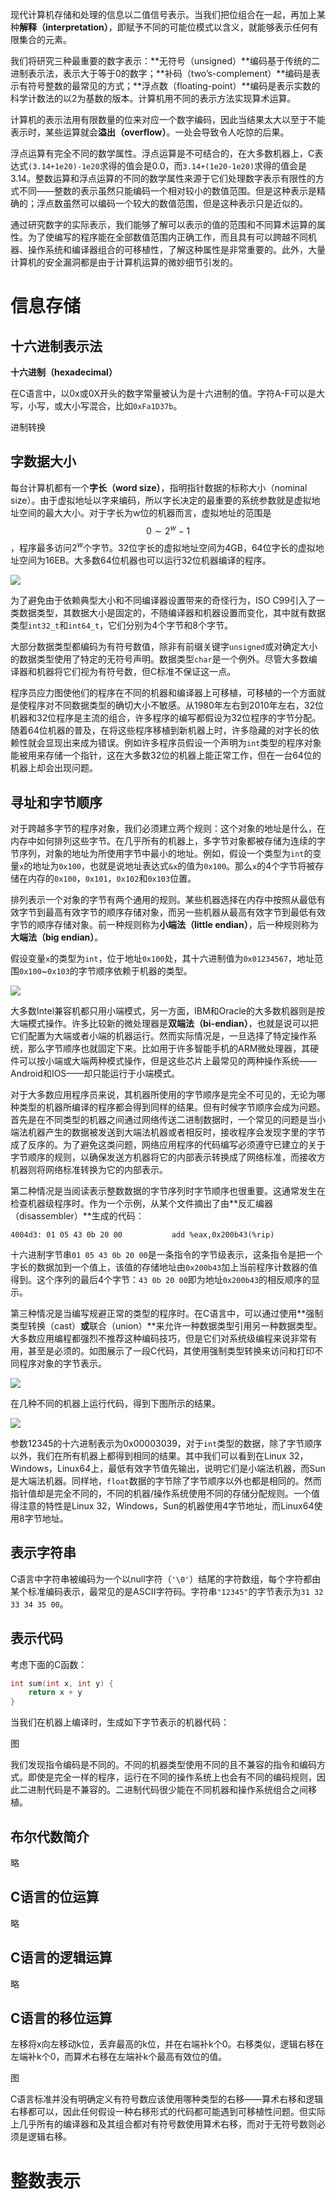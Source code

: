 现代计算机存储和处理的信息以二值信号表示。当我们把位组合在一起，再加上某种**解释（interpretation）**，即赋予不同的可能位模式以含义，就能够表示任何有限集合的元素。

我们将研究三种最重要的数字表示：**无符号（unsigned）**编码基于传统的二进制表示法，表示大于等于0的数字；**补码（two’s-complement）**编码是表示有符号整数的最常见的方式；**浮点数（floating-point）**编码是表示实数的科学计数法的以2为基数的版本。计算机用不同的表示方法实现算术运算。

计算机的表示法用有限数量的位来对应一个数字编码，因此当结果太大以至于不能表示时，某些运算就会**溢出（overflow）**。一处会导致令人吃惊的后果。

浮点运算有完全不同的数学属性。浮点运算是不可结合的，在大多数机器上，C表达式`(3.14+1e20)-1e20`求得的值会是0.0，而`3.14+(1e20-1e20)`求得的值会是3.14。整数运算和浮点运算的不同的数学属性来源于它们处理数字表示有限性的方式不同——整数的表示虽然只能编码一个相对较小的数值范围。但是这种表示是精确的；浮点数虽然可以编码一个较大的数值范围，但是这种表示只是近似的。

通过研究数字的实际表示，我们能够了解可以表示的值的范围和不同算术运算的属性。为了使编写的程序能在全部数值范围内正确工作，而且具有可以跨越不同机器、操作系统和编译器组合的可移植性，了解这种属性是非常重要的。此外，大量计算机的安全漏洞都是由于计算机运算的微妙细节引发的。





# 信息存储

## 十六进制表示法

**十六进制（hexadecimal）**

在C语言中，以0x或0X开头的数字常量被认为是十六进制的值。字符A-F可以是大写，小写，或大小写混合，比如`0xFa1D37b`。

进制转换



## 字数据大小

每台计算机都有一个**字长（word size）**，指明指针数据的标称大小（nominal size）。由于虚拟地址以字来编码，所以字长决定的最重要的系统参数就是虚拟地址空间的最大大小。对于字长为w位的机器而言，虚拟地址的范围是$$0\sim2^w-1$$，程序最多访问$2^w$个字节。32位字长的虚拟地址空间为4GB，64位字长的虚拟地址空间为16EB。大多数64位机器也可以运行32位机器编译的程序。

![](https://raw.githubusercontent.com/xyxxxxx/image/master/cxgjio5njyuiognwrj.PNG)

为了避免由于依赖典型大小和不同编译器设置带来的奇怪行为，ISO C99引入了一类数据类型，其数据大小是固定的，不随编译器和机器设置而变化，其中就有数据类型`int32_t`和`int64_t`，它们分别为4个字节和8个字节。

大部分数据类型都编码为有符号数值，除非有前缀关键字`unsigned`或对确定大小的数据类型使用了特定的无符号声明。数据类型`char`是一个例外。尽管大多数编译器和机器将它们视为有符号数，但C标准不保证这一点。

程序员应力图使他们的程序在不同的机器和编译器上可移植，可移植的一个方面就是使程序对不同数据类型的确切大小不敏感。从1980年左右到2010年左右，32位机器和32位程序是主流的组合，许多程序的编写都假设为32位程序的字节分配。随着64位机器的普及，在将这些程序移植到新机器上时，许多隐藏的对字长的依赖性就会显现出来成为错误。例如许多程序员假设一个声明为`int`类型的程序对象能被用来存储一个指针，这在大多数32位的机器上能正常工作，但在一台64位的机器上却会出现问题。



## 寻址和字节顺序

对于跨越多字节的程序对象，我们必须建立两个规则：这个对象的地址是什么，在内存中如何排列这些字节。在几乎所有的机器上，多字节对象都被存储为连续的字节序列，对象的地址为所使用字节中最小的地址。例如，假设一个类型为`int`的变量`x`的地址为`0x100`，也就是说地址表达式`&x`的值为`0x100`。那么`x`的4个字节将被存储在内存的`0x100`，`0x101`，`0x102`和`0x103`位置。

排列表示一个对象的字节有两个通用的规则。某些机器选择在内存中按照从最低有效字节到最高有效字节的顺序存储对象，而另一些机器从最高有效字节到最低有效字节的顺序存储对象。前一种规则称为**小端法（little endian）**，后一种规则称为**大端法（big endian）**。

假设变量`x`的类型为`int`，位于地址`0x100`处，其十六进制值为`0x01234567`，地址范围`0x100`\~`0x103`的字节顺序依赖于机器的类型。

![](https://raw.githubusercontent.com/xyxxxxx/image/master/cvnjkn45iotughjuiorw.PNG)

大多数Intel兼容机都只用小端模式，另一方面，IBM和Oracle的大多数机器则是按大端模式操作。许多比较新的微处理器是**双端法（bi-endian）**，也就是说可以把它们配置为大端或者小端的机器运行。然而实际情况是，一旦选择了特定操作系统，那么字节顺序也就固定下来。比如用于许多智能手机的ARM微处理器，其硬件可以按小端或大端两种模式操作，但是这些芯片上最常见的两种操作系统——Android和IOS——却只能运行于小端模式。

对于大多数应用程序员来说，其机器所使用的字节顺序是完全不可见的，无论为哪种类型的机器所编译的程序都会得到同样的结果。但有时候字节顺序会成为问题。首先是在不同类型的机器之间通过网络传送二进制数据时，一个常见的问题是当小端法机器产生的数据被发送到大端法机器或者相反时，接收程序会发现字里的字节成了反序的。为了避免这类问题，网络应用程序的代码编写必须遵守已建立的关于字节顺序的规则，以确保发送方机器将它的内部表示转换成了网络标准，而接收方机器则将网络标准转换为它的内部表示。

第二种情况是当阅读表示整数数据的字节序列时字节顺序也很重要。这通常发生在检查机器级程序时。作为一个示例，从某个文件摘出了由**反汇编器（disassembler）**生成的代码：

```
4004d3: 01 05 43 0b 20 00			add %eax,0x200b43(%rip)
```

十六进制字节串`01 05 43 0b 20 00`是一条指令的字节级表示，这条指令是把一个字长的数据加到一个值上，该值的存储地址由`0x200b43`加上当前程序计数器的值得到。这个序列的最后4个字节：`43 0b 20 00`即为地址`0x200b43`的相反顺序的显示。

第三种情况是当编写规避正常的类型的程序时。在C语言中，可以通过使用**强制类型转换（cast）**或**联合（union）**来允许一种数据类型引用另一种数据类型。大多数应用编程都强烈不推荐这种编码技巧，但是它们对系统级编程来说非常有用，甚至是必须的。如图展示了一段C代码，其使用强制类型转换来访问和打印不同程序对象的字节表示。

![](https://raw.githubusercontent.com/xyxxxxx/image/master/cvjio4tjio5ty2jgrwuiofeq.PNG)

在几种不同的机器上运行代码，得到下图所示的结果。

![](https://raw.githubusercontent.com/xyxxxxx/image/master/grjw8i5j23uiogrnfuy.PNG)

参数12345的十六进制表示为0x00003039，对于`int`类型的数据，除了字节顺序以外，我们在所有机器上都得到相同的结果。其中我们可以看到在Linux 32，Windows，Linux64上，最低有效字节值先输出，说明它们是小端法机器，而Sun是大端法机器。同样地，`float`数据的字节除了字节顺序以外也都是相同的。然而指针值却是完全不同的，不同的机器/操作系统使用不同的存储分配规则。一个值得注意的特性是Linux 32，Windows，Sun的机器使用4字节地址，而Linux64使用8字节地址。



## 表示字符串

C语言中字符串被编码为一个以null字符（`'\0'`）结尾的字符数组，每个字符都由某个标准编码表示，最常见的是ASCII字符码。字符串`"12345"`的字节表示为`31 32 33 34 35 00`。



## 表示代码

考虑下面的C函数：

```C
int sum(int x, int y) {
    return x + y
}
```

当我们在机器上编译时，生成如下字节表示的机器代码：

图

我们发现指令编码是不同的。不同的机器类型使用不同的且不兼容的指令和编码方式。即使是完全一样的程序，运行在不同的操作系统上也会有不同的编码规则，因此二进制代码是不兼容的。二进制代码很少能在不同机器和操作系统组合之间移植。



## 布尔代数简介

略



## C语言的位运算

略



## C语言的逻辑运算

略



## C语言的移位运算

左移将x向左移动k位，丢弃最高的k位，并在右端补k个0。右移类似，逻辑右移在左端补k个0，而算术右移在左端补k个最高有效位的值。

图

C语言标准并没有明确定义有符号数应该使用哪种类型的右移——算术右移和逻辑右移都可以，因此任何假设一种右移形式的代码都可能遇到可移植性问题。但实际上几乎所有的编译器和及其组合都对有符号数使用算术右移，而对于无符号数则必须是逻辑右移。





# 整数表示
